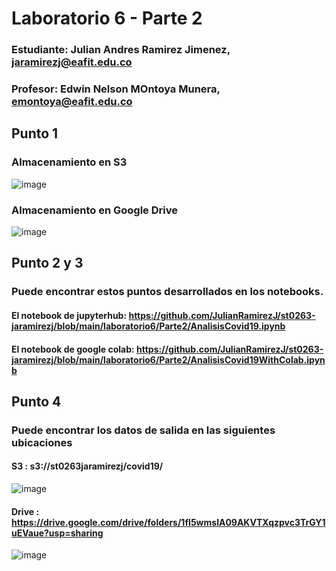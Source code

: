 # Laboratorio 6 - Parte 2
### Estudiante: Julian Andres Ramirez Jimenez, jaramirezj@eafit.edu.co
### Profesor: Edwin Nelson MOntoya Munera, emontoya@eafit.edu.co

## Punto 1
### Almacenamiento en S3
![image](https://github.com/JulianRamirezJ/st0263-jaramirezj/assets/57159295/004d2db5-c852-4a5b-88b1-398fcb557398)

### Almacenamiento en Google Drive
![image](https://github.com/JulianRamirezJ/st0263-jaramirezj/assets/57159295/8937df2f-3335-4835-9139-415e73b865cc)


## Punto 2 y 3
### Puede encontrar estos puntos desarrollados en los notebooks.
#### El notebook de jupyterhub: https://github.com/JulianRamirezJ/st0263-jaramirezj/blob/main/laboratorio6/Parte2/AnalisisCovid19.ipynb
#### El notebook de google colab: https://github.com/JulianRamirezJ/st0263-jaramirezj/blob/main/laboratorio6/Parte2/AnalisisCovid19WithColab.ipynb

## Punto 4
### Puede encontrar los datos de salida en las siguientes ubicaciones
#### S3 : s3://st0263jaramirezj/covid19/
![image](https://github.com/JulianRamirezJ/st0263-jaramirezj/assets/57159295/135935ce-fb57-4fcd-baf2-a028d232a703)

#### Drive : https://drive.google.com/drive/folders/1fI5wmslA09AKVTXqzpvc3TrGY1uEVaue?usp=sharing
![image](https://github.com/JulianRamirezJ/st0263-jaramirezj/assets/57159295/90454aa3-1796-4897-83fb-668793a7a24f)

